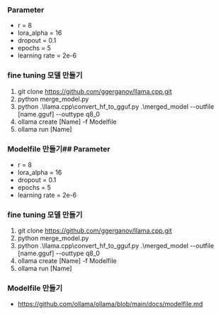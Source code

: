 ### Parameter
- r = 8
- lora_alpha = 16
- dropout = 0.1
- epochs = 5
- learning rate = 2e-6

### fine tuning 모델 만들기
1. git clone https://github.com/ggerganov/llama.cpp.git
2. python merge_model.py
3. python .\llama.cpp\convert_hf_to_gguf.py .\merged_model --outfile [name.gguf] --outtype q8_0
4. ollama create [Name] -f Modelfile
5. ollama run [Name]

### Modelfile 만들기## Parameter
- r = 8
- lora_alpha = 16
- dropout = 0.1
- epochs = 5
- learning rate = 2e-6

### fine tuning 모델 만들기
1. git clone https://github.com/ggerganov/llama.cpp.git
2. python merge_model.py
3. python .\llama.cpp\convert_hf_to_gguf.py .\merged_model --outfile [name.gguf] --outtype q8_0
4. ollama create [Name] -f Modelfile
5. ollama run [Name]

### Modelfile 만들기
- https://github.com/ollama/ollama/blob/main/docs/modelfile.md
